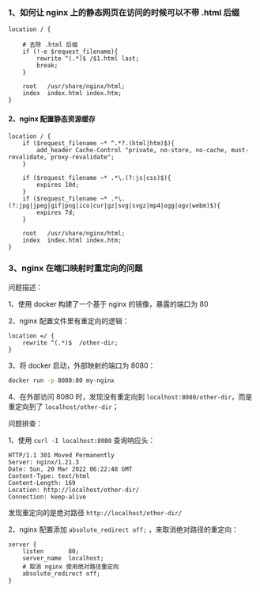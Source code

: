 ### 1、如何让 nginx 上的静态网页在访问的时候可以不带 .html 后缀

```nginx
location / {

    # 去除 .html 后缀
    if (!-e $request_filename){   
        rewrite ^(.*)$ /$1.html last;
        break;
    }

    root   /usr/share/nginx/html;
    index  index.html index.htm;
}
```

#### 2、nginx 配置静态资源缓存

```nginx
location / {
    if ($request_filename ~* ^.*?.(html|htm)$){
        add_header Cache-Control "private, no-store, no-cache, must-revalidate, proxy-revalidate";
    }

    if ($request_filename ~* .*\.(?:js|css)$){
        expires 10d;
    }
    if ($request_filename ~* .*\.(?:jpg|jpeg|gif|png|ico|cur|gz|svg|svgz|mp4|ogg|ogv|webm)$){
        expires 7d;
    }

    root   /usr/share/nginx/html;
    index  index.html index.htm;
}
```

### 3、nginx 在端口映射时重定向的问题

问题描述：

1、使用 docker 构建了一个基于 nginx 的镜像，暴露的端口为 80

2、nginx 配置文件里有重定向的逻辑：

```nginx
location =/ {
    rewrite ^(.*)$  /other-dir;
}
```

3、将 docker 启动，外部映射的端口为 8080：

```bash
docker run -p 8080:80 my-nginx
```

4、在外部访问 8080 时，发现没有重定向到 `localhost:8080/other-dir`，而是重定向到了 `localhost/other-dir`；

问题排查：

1、使用 `curl -I localhost:8080` 查询响应头：

```data
HTTP/1.1 301 Moved Permanently
Server: nginx/1.21.3
Date: Sun, 20 Mar 2022 06:22:48 GMT
Content-Type: text/html
Content-Length: 169
Location: http://localhost/other-dir/
Connection: keep-alive
```

发现重定向的是绝对路径 `http://localhost/other-dir/`

2、nginx 配置添加 `absolute_redirect off;` ，来取消绝对路径的重定向：

```nginx
server {
    listen       80;
    server_name  localhost;
    # 取消 nginx 使用绝对路径重定向
    absolute_redirect off; 
}
```
